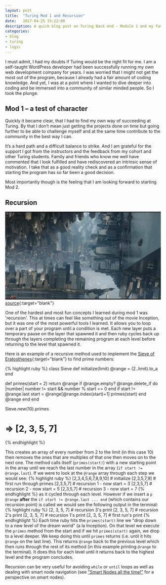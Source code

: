 ```yaml
---
layout: post
title:  "Turing Mod 1 and Recursion"
date:   2017-04-25 15:22:00
description: A quick blog post on Turing Back end - Module 1 and my favorite technical concept, recursion.
categories:
- blog
- turing
- logic
---
```



I must admit, I had my doubts if Turing would be the right fit for me. I am a self-taught WordPress developer had been successfully running my own web development company for years. I was worried that I might not get the most out of the program, because I already had a fair amount of coding knowledge. And yet, I was at a point where I wanted to dive deeper into coding and be immersed into a community of similar minded people. So I took the plunge.

## Mod 1 – a test of character
Quickly it became clear, that I had to find my own way of succeeding at Turing. By that I don’t mean just getting the projects done on time but going further to be able to challenge myself and at the same time contribute to the community in the best way I can.

It’s a hard path and a difficult balance to strike. And I am grateful for the support I got from the instructors and the feedback from my cohort and other Turing students. Family and friends who know me well have commented that I look fulfilled and have rediscovered an intrinsic sense of motivation. I take that as a good reality check and as a confirmation that starting the program has so far been a good decision.  

Most importantly though is the feeling that I am looking forward to starting Mod 2.

## Recursion
![Worlds Folding - Dr. Strange Inception](/assets/images/inception.jpg "Inception / Dr. Strange image")
[source](http://www.gizmodo.co.uk/2016/04/first-doctor-strange-trailer-shows-marvel-doing-an-inception/){:target="blank"}

One of the hardest and most fun concepts I learned during mod 1 was 'recursion'.  This at times can feel like something out of the movie Inception, but it was one of the most powerful tools I learned.  It allows you to loop over a part of your program until a condition is met. Each new layer puts a temporary pause on the layer that spawned it and then ruby cycles back up through the layers completing the remaining program at each level before returning to the level that spawned it.

Here is an example of a recursive method used to implement the [Sieve of Eratosthenes](https://en.wikipedia.org/wiki/Sieve_of_Eratosthenes){:target="blank"} to find prime numbers:

{% highlight ruby %}
class Sieve
  def initialize(limit)
    @range = (2..limit).to_a
  end

  def primes(start = 2)
    return @range if @range.empty?
    @range.delete_if do |number|
      number != start && number % start == 0
    end
    if start != @range.last
      start = @range[@range.index(start)+1]
      primes(start)
    end
    @range
  end
end

Sieve.new(10).primes
# => [2, 3, 5, 7]
{% endhighlight %}

This creates an array of every number from 2 to the limit (in this case 10) then removes the ones that are multiples of that one then moves on to the next one. The method calls itself (`primes(start)`) with a new starting point in the array until we reach the last number in the array (`if start != @range.last`).  If we were to look at the `@range` array through each step we would see:
{% highlight ruby %}
[2,3,4,5,6,7,8,9,10] # initialize
[2,3,5,7,9] # first run through primes
[2,3,5,7] # recursion 1 - now start = 3
[2,3,5,7] # recursion 2 - now start = 5
[2,3,5,7] # recursion 3 - now start = 7
{% endhighlight %}
as it cycled through each level.  However if we insert a `p @range` **after** the `if start != @range.last ... end` (which contains our recursion point) is called we would see the following output in the terminal:
{% highlight ruby %}
[2, 3, 5, 7] # recursion 3's print
[2, 3, 5, 7] # recursion 2's print
[2, 3, 5, 7] # recursion 1's print
[2, 3, 5, 7] # first run's print
{% endhighlight %}
Each time ruby hits the `primes(start)` line we "drop down to a new level of the dream world" (a la Inception).  On that level we execute the `primes` method from the start and if we hit `primes(start)` again, we drop to a level deeper.  We keep doing this until `primes` returns (i.e. until it hits `@range` on the last line).  This returns `@range` back to the previous level which then runs through the rest of its method (in this example printing `@range` to the terminal). It does this for each level until it returns back to the highest level and the program concludes.

Recursion can be very useful for avoiding `while` or `until` loops as well as dealing with smart node navigation (see ["Smart Nodes all the time!"](https://iamchrissmith.io/blog/ruby/logic/2017/04/15/smart-nodes/) for a perspective on smart nodes).

[turing]: https://www.turing.io/

